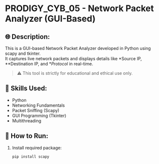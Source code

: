 # PRODIGY_CYB_05 - Network Packet Analyzer (GUI-Based)

## 🌐 Description:
This is a GUI-based Network Packet Analyzer developed in Python using scapy and tkinter.  
It captures live network packets and displays details like *Source IP, **Destination IP, and **Protocol* in real-time.

> ⚠️ This tool is strictly for educational and ethical use only.

## 🧠 Skills Used:
- Python
- Networking Fundamentals
- Packet Sniffing (Scapy)
- GUI Programming (Tkinter)
- Multithreading

## 🚀 How to Run:
1. Install required package:
   ```bash
   pip install scapy
